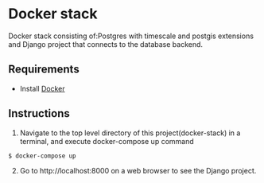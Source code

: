 # Docker stack
Docker stack consisting of:Postgres with timescale and postgis extensions and Django project that connects to the database backend.


## Requirements
* Install [Docker](https://docs.docker.com/) 


## Instructions
1. Navigate to the top level directory of this project(docker-stack) in a terminal,
and execute docker-compose up command

```
$ docker-compose up
```

2. Go to http://localhost:8000 on a web browser to see the Django project.